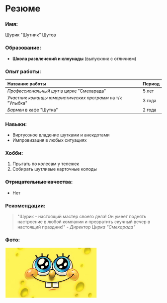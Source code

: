 # Резюме

### **Имя:**

Шурик "Шутник" Шутов

### **Образование:**
- **Школа развлечений и клоунады** (выпускник с отличием)

### **Опыт работы:**
| **Название работы**                                       | **Период** |
|:----------------------------------------------------------|:-----------|
| *Профессиональный шут* в цирке "Смехарада"                | 5 лет      |
| *Участник команды юмористических программ* на т/к "Улыбка"| 3 года     |
| *Бармен* в кафе "Шутка"                                   | 2 года     |


### **Навыки:**
- Виртуозное владение шутками и анекдотами
- Импровизация в любых ситуациях

### **Хобби:**
1. Прыгать по колесам у тележек
2. Собирать шутливые карточные колоды

### **~~Отрицательные качества~~:**
- Нет

### **Рекомендации:**
> "Шурик - настоящий мастер своего дела! Он умеет поднять настроение в любой компании и превратить скучный вечер в настоящий праздник!" - *Директор Цирка "Смехарада"*

### **Фото:**

![Smile](./smile.png)